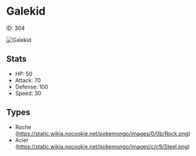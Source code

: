 # Galekid


ID: 304

![](https://raw.githubusercontent.com/PokeAPI/sprites/master/sprites/pokemon/other/official-artwork/304.png "Galekid")

## Stats


 - HP: 50
 - Attack: 70
 - Defense: 100
 - Speed: 30

## Types


 - Roche (https://static.wikia.nocookie.net/pokemongo/images/0/0b/Rock.png)
 - Acier (https://static.wikia.nocookie.net/pokemongo/images/c/c9/Steel.png)
